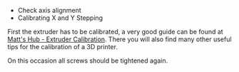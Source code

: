 - Check axis alignment
- Calibrating X and Y Stepping


First the extruder has to be calibrated, a very good guide can be found at [Matt's Hub - Extruder Calibration](https://mattshub.com/2017/04/19/extruder-calibration/). There you will also find many other useful tips for the calibration of a 3D printer.


On this occasion all screws should be tightened again.
